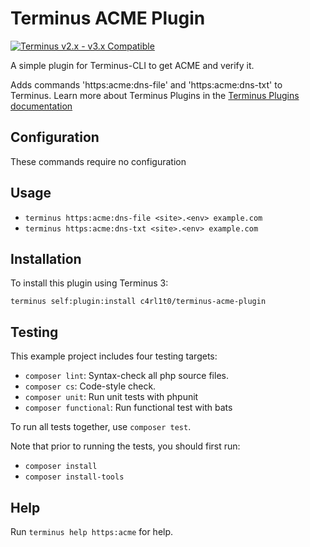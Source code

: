 # Terminus ACME Plugin

[![Terminus v2.x - v3.x Compatible](https://img.shields.io/badge/terminus-2.x%20--%203.x-green.svg)](https://github.com/pantheon-systems/terminus-plugin-example/tree/2.x)

A simple plugin for Terminus-CLI to get ACME and verify it.

Adds commands 'https:acme:dns-file' and 'https:acme:dns-txt' to Terminus. Learn more about Terminus Plugins in the
[Terminus Plugins documentation](https://pantheon.io/docs/terminus/plugins)

## Configuration

These commands require no configuration

## Usage
* `terminus https:acme:dns-file <site>.<env> example.com`
* `terminus https:acme:dns-txt <site>.<env> example.com`

## Installation

To install this plugin using Terminus 3:
```
terminus self:plugin:install c4rl1t0/terminus-acme-plugin
```

## Testing
This example project includes four testing targets:

* `composer lint`: Syntax-check all php source files.
* `composer cs`: Code-style check.
* `composer unit`: Run unit tests with phpunit
* `composer functional`: Run functional test with bats

To run all tests together, use `composer test`.

Note that prior to running the tests, you should first run:
* `composer install`
* `composer install-tools`

## Help
Run `terminus help https:acme` for help.
